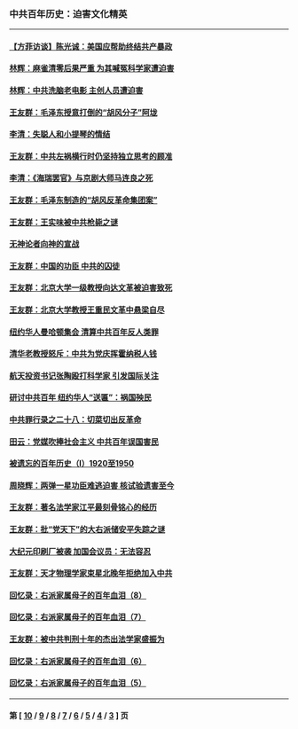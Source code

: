 ### 中共百年历史：迫害文化精英
---
#### [【方菲访谈】陈光诚：美国应帮助终结共产暴政](../../pages/nf1176111/n13759521.md?07100430) 
#### [林辉：麻雀清零后果严重 为其喊冤科学家遭迫害](../../pages/nf1176111/n13746900.md?07100430) 
#### [林辉：中共洗脑老电影 主创人员遭迫害](../../pages/nf1176111/n13699437.md?07100430) 
#### [王友群：毛泽东授意打倒的“胡风分子”阿垅](../../pages/nf1176111/n13592541.md?07100430) 
#### [李清：失聪人和小提琴的情结](../../pages/nf1176111/n13459280.md?07100430) 
#### [王友群：中共左祸横行时仍坚持独立思考的顾准](../../pages/nf1176111/n13444722.md?07100430) 
#### [李清：《海瑞罢官》与京剧大师马连良之死](../../pages/nf1176111/n13412316.md?07100430) 
#### [王友群：毛泽东制造的“胡风反革命集团案”](../../pages/nf1176111/n13324909.md?07100430) 
#### [王友群：王实味被中共枪毙之谜](../../pages/nf1176111/n13307502.md?07100430) 
#### [无神论者向神的宣战](../../pages/nf1176111/n13281535.md?07100430) 
#### [王友群：中国的功臣 中共的囚徒](../../pages/nf1176111/n13291790.md?07100430) 
#### [王友群：北京大学一级教授向达文革被迫害致死](../../pages/nf1176111/n13150966.md?07100430) 
#### [王友群：北京大学教授王重民文革中悬梁自尽](../../pages/nf1176111/n13084645.md?07100430) 
#### [纽约华人曼哈顿集会 清算中共百年反人类罪](../../pages/nf1176111/n13084157.md?07100430) 
#### [清华老教授怒斥：中共为党庆挥霍纳税人钱](../../pages/nf1176111/n13071430.md?07100430) 
#### [航天投资书记张陶殴打科学家 引发国际关注](../../pages/nf1176111/n13069132.md?07100430) 
#### [研讨中共百年 纽约华人“送匾”：祸国殃民](../../pages/nf1176111/n13057367.md?07100430) 
#### [中共罪行录之二十八：切菜切出反革命](../../pages/nf1176111/n13030600.md?07100430) 
#### [田云：党媒吹捧社会主义 中共百年误国害民](../../pages/nf1176111/n13006682.md?07100430) 
#### [被遗忘的百年历史（I）1920至1950](../../pages/nf1176111/n12986411.md?07100430) 
#### [周晓辉：两弹一星功臣难逃迫害 核试验遗害至今](../../pages/nf1176111/n12974997.md?07100430) 
#### [王友群：著名法学家江平最刻骨铭心的经历](../../pages/nf1176111/n12970787.md?07100430) 
#### [王友群：批“党天下”的大右派储安平失踪之谜](../../pages/nf1176111/n12954229.md?07100430) 
#### [大纪元印刷厂被袭 加国会议员：无法容忍](../../pages/nf1176111/n12883028.md?07100430) 
#### [王友群：天才物理学家束星北晚年拒绝加入中共](../../pages/nf1176111/n12792913.md?07100430) 
#### [回忆录：右派家属母子的百年血泪（8）](../../pages/nf1176111/n12706196.md?07100430) 
#### [回忆录：右派家属母子的百年血泪（7）](../../pages/nf1176111/n12706191.md?07100430) 
#### [王友群：被中共判刑十年的杰出法学家盛振为](../../pages/nf1176111/n12706141.md?07100430) 
#### [回忆录：右派家属母子的百年血泪（6）](../../pages/nf1176111/n12698863.md?07100430) 
#### [回忆录：右派家属母子的百年血泪（5）](../../pages/nf1176111/n12692515.md?07100430) 

---
#### 第 [ [10](./10.md?07100430) / [9](./9.md?07100430) / [8](./8.md?07100430) / [7](./7.md?07100430) / [6](./6.md?07100430) / [5](./5.md?07100430) / [4](./4.md?07100430) / [3](./3.md?07100430) ] 页
